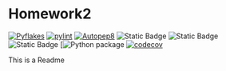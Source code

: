 # Homework2

[![Pyflakes](https://github.com/CSC510-Team-57/Homework2/actions/workflows/pyflakes.yml/badge.svg)](https://github.com/CSC510-Team-57/Homework2/actions/workflows/pyflakes.yml)
[![pylint](https://img.shields.io/badge/PyLint-10.00-brightgreen?logo=python&logoColor=white)](https://github.com/CSC510-Team-57/Homework2/actions/workflows/pylint.yml)
[![Autopep8](https://github.com/CSC510-Team-57/Homework2/actions/workflows/autopep8.yml/badge.svg)](https://github.com/CSC510-Team-57/Homework2/actions/workflows/autopep8.yml)
![Static Badge](https://img.shields.io/badge/language-python-ffd343) ![Static Badge](https://img.shields.io/badge/license-GNU%20AGPLv3-c22147) ![Static Badge](https://img.shields.io/badge/platform-linux-e56d00) [![![Python package](https://github.com/CSC510-Team-57/Homework2/actions/workflows/main.yml/badge.svg)](https://github.com/CSC510-Team-57/Homework2/actions/workflows/main.yml) [![codecov](https://codecov.io/github/CSC510-Team-57/Homework2/graph/badge.svg?token=02UFUY1OW4)](https://codecov.io/github/CSC510-Team-57/Homework2)

This is a Readme
